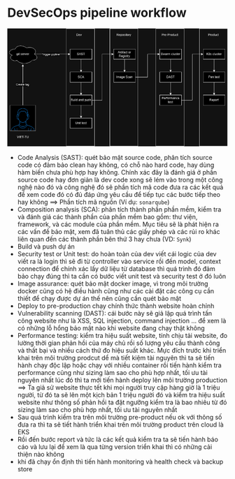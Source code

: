 # DevSecOps pipeline workflow

![alt text](images/DevSecOps_CI_CD.drawio.png)


+ Code Analysis (SAST): quét bảo mật source code, phân tích source code có đảm bảo clean hay không, có chỗ nào hard code, hay dùng hàm biến chưa phù hợp hay không. Chính xác đây là đánh giá ở phần source code hay đơn giản là dev code xong sẽ lém vào trong một công nghệ nào đó và công nghệ đó sẽ phần tích mã code đưa ra các kết quả để xem code đó có đủ đáp ứng yêu cầu để tiếp tục các bước tiếp theo hay không ==> Phần tích mã nguồn (Ví dụ: `sonarqube`)
+ Composition analysis (SCA): phân tích thành phần phần mềm, kiểm tra và đánh giá các thành phần của phần mềm bao gồm: thư viện, framework, và các module của phần mềm. Mục tiêu sẽ là phát hiện ra các vấn đề bảo mật, xem đã tuân thủ các giấy phép và các rủi ro khác liên quan đến các thành phần bên thứ 3 hay chưa (VD: `Synk`) 
+ Build và push dự án 
+ Security test or Unit test: do hoàn toàn của dev viết cái logic của dev viết ra là login thì sẽ đi từ controller vào service rồi đến model, context connection để chính xác lấy dữ liệu từ database thì quá trình đó đảm bảo chạy đúng thì ta cần có bước viết unit test và security test ở đó luôn
+ Image assurance: quét bảo mật docker image, vì trong môi trường docker cũng có hệ đìều hành cũng như các cài đặt các công cụ cần thiết để chạy được dự án thế nên cũng cần quét bảo mật 
+ Deploy to pre-production chạy chính thức thành website hoàn chỉnh 
+ Vulnerability scanning (DAST): cái bước này sẽ giả lập quá trình tấn công website như là XSS, SQL injection, command injection ... để xem là có những lỗ hổng bảo mật nào khi website đang chạy thật không 
+ Performance testing: kiểm tra hiệu suất website, tính chịu tải website, đo lường thời gian phản hồi của máy chủ rồi số lượng yêu cầu thành công và thất bại và nhiều cách thứ đo hiệu suất khác. Mực đích trước khi triển khai trên môi trường prodcut dể mà tiết kiệm tài nguyên thì ta sẽ tiến hành chạy độc lập hoặc chạy với nhiều container rồi tiến hành kiểm tra performance cũng như sizing làm sao cho phù hợp nhất, tối ưu tài nguyên nhất lúc đó thì ta mới tiến hành deploy lên môi trường production ==> Ta giả sử website thực tết khi mọi người truy cập hàng giờ là 1 triệu người, từ đó ta sẽ lên một kịch bản 1 triệu người đó và kiểm tra hiệu suất website như thông số phản hồi ta đặt  ngưỡng kiểm tra là bao nhiêu từ đó sizing làm sao cho phù hợp nhất, tối ưu tài nguyên nhất
+ Sau quá trình kiểm tra trên môi trường pre-product nếu ok với thông số đưa ra thì ta sẽ tiết hành triển khai trên môi trường product trên cloud là EKS
+ Rồi đến bước report và tức là các kết quả kiểm tra ta sẽ tiến hành báo cáo và lưu lại để xem là qua từng version triển khai thì có những cải thiện nào không
+ khi đã chạy ổn định thì tiến hành monitoring và health check  và backup store
